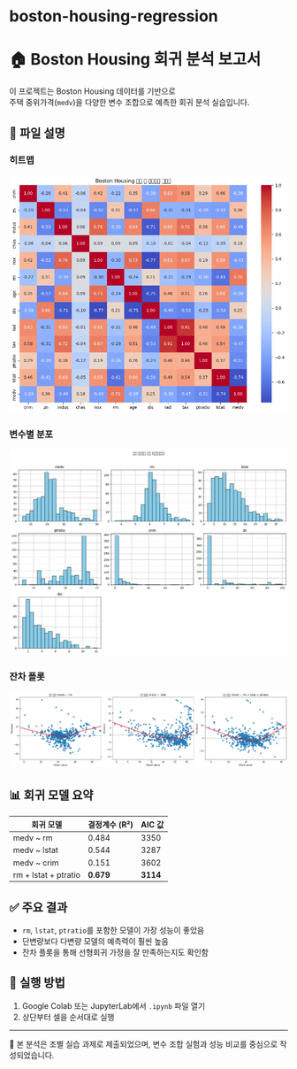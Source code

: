 # boston-housing-regression

# 🏠 Boston Housing 회귀 분석 보고서

이 프로젝트는 Boston Housing 데이터를 기반으로  
주택 중위가격(`medv`)을 다양한 변수 조합으로 예측한 회귀 분석 실습입니다.

## 📁 파일 설명

### 히트맵
![heatmap](heatmap.png)

### 변수별 분포
![histogram](histogram.png)

### 잔차 플롯
![residuals](residuals.png)

## 📊 회귀 모델 요약

| 회귀 모델                 | 결정계수 (R²) | AIC 값 |
|---------------------------|----------------|---------|
| medv ~ rm                 | 0.484          | 3350    |
| medv ~ lstat              | 0.544          | 3287    |
| medv ~ crim               | 0.151          | 3602    |
| rm + lstat + ptratio      | **0.679**      | **3114** |

## ✅ 주요 결과

- `rm`, `lstat`, `ptratio`를 포함한 모델이 가장 성능이 좋았음
- 단변량보다 다변량 모델의 예측력이 훨씬 높음
- 잔차 플롯을 통해 선형회귀 가정을 잘 만족하는지도 확인함

## 🧪 실행 방법

1. Google Colab 또는 JupyterLab에서 `.ipynb` 파일 열기
2. 상단부터 셀을 순서대로 실행

---

📌 본 분석은 조별 실습 과제로 제출되었으며, 변수 조합 실험과 성능 비교를 중심으로 작성되었습니다.
